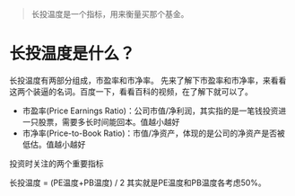 > 长投温度是一个指标，用来衡量买那个基金。

# 长投温度是什么？
长投温度有两部分组成，市盈率和市净率。
先来了解下市盈率和市净率，来看看这两个装逼的名词。百度一下，看看百科的视频，在了解下就可以了。

- 市盈率(Price Earnings Ratio)：公司市值/净利润，其实指的是一笔钱投资进一只股票，需要多长时间能回本。值越小越好
- 市净率(Price-to-Book Ratio)：市值/净资产，体现的是公司的净资产是否被低估。值越小越好

投资时关注的两个重要指标

长投温度 = (PE温度+PB温度) / 2
其实就是PE温度和PB温度各考虑50%。
